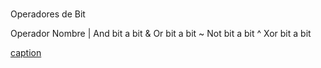 #

Operadores de Bit

Operador	Nombre
|	And bit a bit
&	Or bit a bit
~	Not bit a bit
^	Xor bit a bit

[caption](https://ellibrodepython.com/operadores-bitwise)

